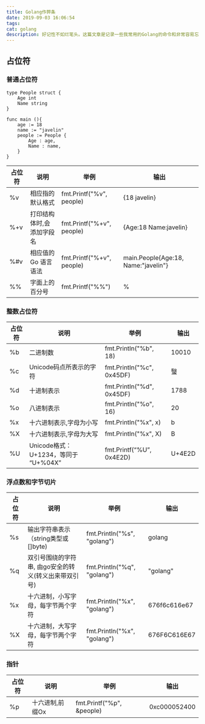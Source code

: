 ```yaml
---
title: Golang作弊条
date: 2019-09-03 16:06:54
tags:
cat: golang
description: 好记性不如烂笔头。这篇文章是记录一些我常用的Golang的命令和非常容易忘记的。开发的时候速查之用。
---
```


## 占位符
### 普通占位符
```golang
type People struct {
    Age int 
    Name string 
}

func main (){
    age := 18
    name := "javelin"    
    people := People {
        Age : age,
        Name : name,
    }
}    
```
占位符 | 说明 | 举例 | 输出 
---|---|------|---
%v |相应指的默认格式|fmt.Printf("%v", people)|{18 javelin}
%+v|打印结构体时,会添加字段名|fmt.Printf("%+v", people)|{Age:18 Name:javelin}
%#v|相应值的Go 语言语法|fmt.Printf("%+v", people)|main.People{Age:18, Name:"javelin"}
%%|字面上的百分号|fmt.Printf("%%")|%

### 整数占位符
占位符 | 说明 | 举例 | 输出 
---|---|------|---
%b|二进制数|fmt.Println("%b", 18)|10010
%c|Unicode码点所表示的字符|fmt.Println("%c", 0x45DF)|䗟
%d|十进制表示|fmt.Println("%d", 0x45DF)|1788
%o|八进制表示|fmt.Println("%o", 16)|20
%x|十六进制表示,字母为小写|fmt.Println("%x", x)|b
%X|十六进制表示,字母为大写|fmt.Println("%x", X)|B
%U|Unicode格式：U+1234，等同于 “U+%04X”|fmt.Printf(“%U”, 0x4E2D)|U+4E2D
### 浮点数和字节切片
占位符 | 说明 | 举例 | 输出 
---|---|------|---
%s|输出字符串表示（string类型或[]byte)|fmt.Println("%s", "golang")|golang
%q|双引号围绕的字符串, 由go安全的转义(转义出来带双引号)|fmt.Println("%q", "golang")|"golang"
%x|十六进制，小写字母，每字节两个字符|fmt.Println("%x", "golang")|676f6c616e67
%X|十六进制，大写字母，每字节两个字符|fmt.Println("%x", "golang")|676F6C616E67

### 指针
占位符 | 说明 | 举例 | 输出 
---|---|------|---
%p|十六进制,前缀Ox| fmt.Printf("%p", &people)|0xc000052400








